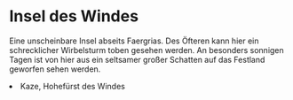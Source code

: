 # Insel des Windes

Eine unscheinbare Insel abseits Faergrias. Des Öfteren kann hier ein schrecklicher Wirbelsturm toben gesehen werden.
An besonders sonnigen Tagen ist von hier aus ein seltsamer großer Schatten auf das Festland geworfen sehen werden.

<procedure title="Charaktere von diesem Ort">
<list columns="3">
<li>Kaze, Hohefürst des Windes</li>
</list>
</procedure>